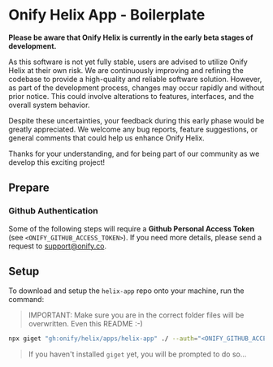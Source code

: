 # Onify Helix App - Boilerplate

**Please be aware that Onify Helix is currently in the early beta stages of development.**

As this software is not yet fully stable, users are advised to utilize Onify Helix at their own risk. We are continuously improving and refining the codebase to provide a high-quality and reliable software solution. However, as part of the development process, changes may occur rapidly and without prior notice. This could involve alterations to features, interfaces, and the overall system behavior.

Despite these uncertainties, your feedback during this early phase would be greatly appreciated. We welcome any bug reports, feature suggestions, or general comments that could help us enhance Onify Helix.

Thanks for your understanding, and for being part of our community as we develop this exciting project!

## Prepare

### Github Authentication

Some of the following steps will require a **Github Personal Access Token** (see `<ONIFY_GITHUB_ACCESS_TOKEN>`). If you need more details, please send a request to support@onify.co.

## Setup 

To download and setup the `helix-app` repo onto your machine, run the command:

> IMPORTANT: Make sure you are in the correct folder files will be overwritten. Even this README :-)

```bash
npx giget "gh:onify/helix/apps/helix-app" ./ --auth="<ONIFY_GITHUB_ACCESS_TOKEN>" --force --verbose
```

> If you haven't installed `giget` yet, you will be prompted to do so...
